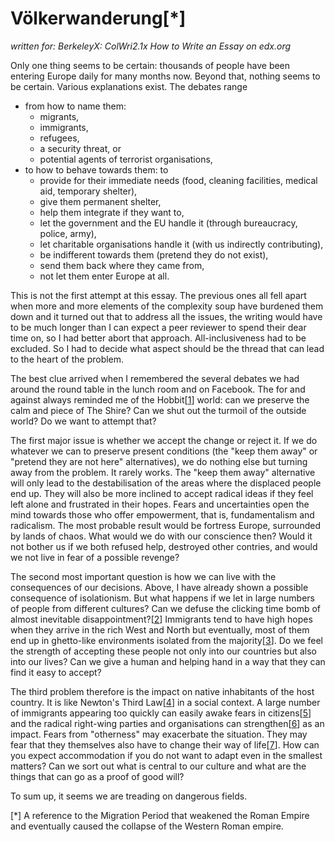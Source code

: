 Völkerwanderung[*]
===============

_written for: BerkeleyX: ColWri2.1x How to Write an Essay on edx.org_

Only one thing seems to be certain: thousands of people have been entering Europe daily for many months now.
Beyond that, nothing seems to be certain. Various explanations exist. The debates range 

* from how to name them: 
  + migrants,
  + immigrants,
  + refugees,
  + a security threat, or
  + potential agents of terrorist organisations,
* to how to behave towards them: to 
  + provide for their immediate needs (food, cleaning facilities, medical aid, temporary shelter),
  + give them permanent shelter,
  + help them integrate if they want to,
  + let the government and the EU handle it (through bureaucracy, police, army),
  + let charitable organisations handle it (with us indirectly contributing), 
  + be indifferent towards them (pretend they do not exist), 
  + send them back where they came from, 
  + not let them enter Europe at all.

This is not the first attempt at this essay. The previous ones all fell apart when more and more elements of the complexity soup have burdened them down and it turned out that to address all the issues, the writing would have to be much longer than I can expect a peer reviewer to spend their dear time on, so I had better abort that approach. All-inclusiveness had to be excluded. So I had to decide what aspect should be the thread that can lead to the heart of the problem.

The best clue arrived when I remembered the several debates we had around the round table in the lunch room and on Facebook. The for and against always reminded me of the Hobbit[[1]] world: can we preserve the calm and piece of The Shire? Can we shut out the turmoil of the outside world? Do we want to attempt that?

The first major issue is whether we accept the change or reject it. If we do whatever we can to preserve present conditions (the "keep them away" or "pretend they are not here" alternatives), we do nothing else but turning away from the problem. It rarely works. The "keep them away" alternative will only lead to the destabilisation of the areas where the displaced people end up. They will also be more inclined to accept radical ideas if they feel left alone and frustrated in their hopes. Fears and uncertainties open the mind towards those who offer empowerment, that is, fundamentalism and radicalism. The most probable result would be fortress Europe, surrounded by lands of chaos. What would we do with our conscience then? Would it not bother us if we both refused help, destroyed other contries, and would we not live in fear of a possible revenge?

The second most important question is how we can live with the consequences of our decisions. Above, I have already shown a possible consequence of isolationism. But what happens if we let in large numbers of people from different cultures? Can we defuse the clicking time bomb of almost inevitable disappointment?[[2]] Immigrants tend to have high hopes when they arrive in the rich West and North but eventually, most of them end up in ghetto-like environments isolated from the majority[[3]]. Do we feel the strength of accepting these people not only into our countries but also into our lives? Can we give a human and helping hand in a way that they can find it easy to accept?

The third problem therefore is the impact on native inhabitants of the host country. It is like Newton's Third Law[[4]] in a social context. A large number of immigrants appearing too quickly can easily awake fears in citizens[[5]] and the radical right-wing parties and organisations can strengthen[[6]] as an impact. Fears from "otherness" may exacerbate the situation. They may fear that they themselves also have to change their way of life[[7]]. How can you expect accommodation if you do not want to adapt even in the smallest matters? Can we sort out what is central to our culture and what are the things that can go as a proof of good will? 

To sum up, it seems we are treading on dangerous fields. 

[*] A reference to the Migration Period that weakened the Roman Empire and eventually caused the collapse of the Western Roman empire.

[1]: https://en.wikipedia.org/wiki/The_Hobbit
[2]: http://news.yahoo.com/finlands-no-good-disappointed-migrants-turn-back-152042061.html
[3]: http://www.meforum.org/2107/europe-shifting-immigration-dynamic
[4]: https://en.wikipedia.org/wiki/Newton's_laws_of_motion
[5]: http://www.gatestoneinstitute.org/2349/european-concerns-muslim-immigration
[6]: http://www.japantimes.co.jp/news/2015/10/18/world/refugee-crisis-revitalizes-xenophobic-anti-islamist-german-group
[7]: http://redicecreations.com/article.php?id=34209
[8]: http://www.migrationpolicy.org/article/jordan-refugee-haven/
